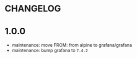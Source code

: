 # CHANGELOG

# 1.0.0

* maintenance: move FROM: from alpine to grafana/grafana
* maintenance: bump grafana to `7.4.2`

